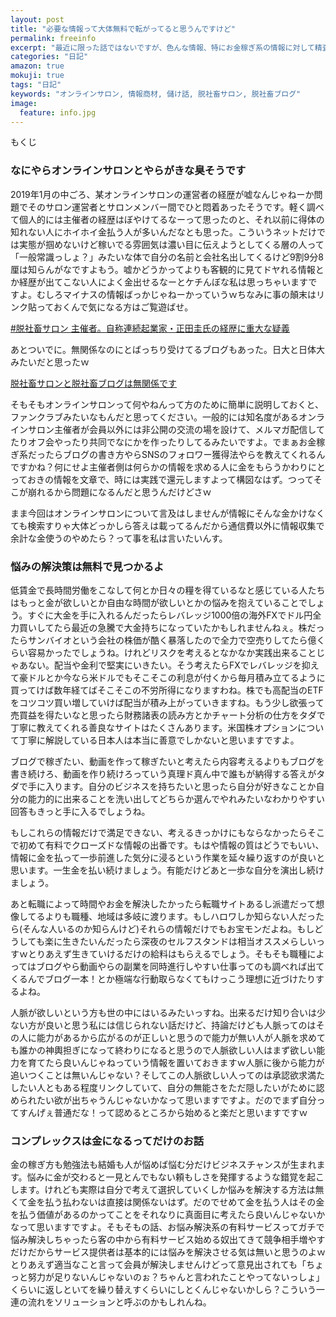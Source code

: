 ```yaml
---
layout: post
title: "必要な情報って大体無料で転がってると思うんですけど"
permalink: freeinfo
excerpt: "最近に限った話ではないですが、色んな情報、特にお金稼ぎ系の情報に対して精査もせずに金を払って何の解決にもなりませんでしたっていう話題が尽きません。そんなもので疲弊していくんだったらgoogle力を身につけた方が良いんじゃないってお話です。"
categories: "日記"
amazon: true
mokuji: true
tags: "日記"
keywords: "オンラインサロン, 情報商材, 儲け話, 脱社畜サロン, 脱社畜ブログ"
image:
  feature: info.jpg
---
```


<div id="mokuji"><span>もくじ</span></div>

### なにやらオンラインサロンとやらがきな臭そうです

2019年1月の中ごろ、某オンラインサロンの運営者の経歴が嘘なんじゃねーか問題でそのサロン運営者とサロンメンバー間でひと悶着あったそうです。軽く調べて個人的には主催者の経歴はぼやけてるなーって思ったのと、それ以前に得体の知れない人にホイホイ金払う人が多いんだなとも思った。こういうネットだけでは実態が掴めないけど稼いでる雰囲気は濃い目に伝えようとしてくる層の人って「一般常識っしょ？」みたいな体で自分の名前と会社名出してくるけど9割9分8厘は知らんがなですよもう。嘘かどうかってよりも客観的に見てドヤれる情報とか経歴が出てこない人によく金出せるなーとケチんぼな私は思っちゃいますですよ。むしろマイナスの情報ばっかじゃねーかっていうｗちなみに事の顛末はリンク貼っておくんで気になる方はご覧遊ばせ。

<a href="https://note.mu/eraitencho/n/nf5937598ba2e" target="_blank">#脱社畜サロン 主催者。自称連続起業家・正田圭氏の経歴に重大な疑義</a>

あとついでに。無関係なのにとばっちり受けてるブログもあった。日大と日体大みたいだと思ったｗ

<a href="http://dennou-kurage.hatenablog.com/entry/2019/01/12/160653" target="_blank">脱社畜サロンと脱社畜ブログは無関係です</a>

そもそもオンラインサロンって何やねんって方のために簡単に説明しておくと、ファンクラブみたいなもんだと思ってください。一般的には知名度があるオンラインサロン主催者が会員以外には非公開の交流の場を設けて、メルマガ配信してたりオフ会やったり共同でなにかを作ったりしてるみたいですよ。でまぁお金稼ぎ系だったらブログの書き方やらSNSのフォロワー獲得法やらを教えてくれるんですかね？何にせよ主催者側は何らかの情報を求める人に金をもらうかわりにとっておきの情報を文章で、時には実践で還元しますよって構図なはず。つってそこが崩れるから問題になるんだと思うんだけどさｗ

まま今回はオンラインサロンについて言及はしませんが情報にそんな金かけなくても検索すりゃ大体どっかしら答えは載ってるんだから通信費以外に情報収集で余計な金使うのやめたら？って事を私は言いたいんす。

### 悩みの解決策は無料で見つかるよ

低賃金で長時間労働をこなして何とか日々の糧を得ているなと感じている人たちはもっと金が欲しいとか自由な時間が欲しいとかの悩みを抱えていることでしょう。すぐに大金を手に入れるんだったらレバレッジ1000倍の海外FXでドル円全力買いしてたら最近の急騰で大金持ちになっていたかもしれませんねぇ。株だったらサンバイオという会社の株価が酷く暴落したので全力で空売りしてたら億くらい容易かったでしょうね。けれどリスクを考えるとなかなか実践出来ることじゃあない。配当や金利で堅実にいきたい。そう考えたらFXでレバレッジを抑えて豪ドルとか今なら米ドルでもそこそこの利息が付くから毎月積み立てるように買ってけば数年経てばそこそこの不労所得になりますわね。株でも高配当のETFをコツコツ買い増していけば配当が積み上がっていきますね。もう少し欲張って売買益を得たいなと思ったら財務諸表の読み方とかチャート分析の仕方をタダで丁寧に教えてくれる善良なサイトはたくさんあります。米国株オプションについて丁寧に解説している日本人は本当に善意でしかないと思いますですよ。

ブログで稼ぎたい、動画を作って稼ぎたいと考えたら内容考えるよりもブログを書き続けろ、動画を作り続けろっていう真理ド真ん中で誰もが納得する答えがタダで手に入ります。自分のビジネスを持ちたいと思ったら自分が好きなことか自分の能力的に出来ることを洗い出してどちらか選んでやれみたいなわかりやすい回答もきっと手に入るでしょうね。

もしこれらの情報だけで満足できない、考えるきっかけにもならなかったらそこで初めて有料でクローズドな情報の出番です。もはや情報の質はどうでもいい、情報に金を払って一歩前進した気分に浸るという作業を延々繰り返すのが良いと思います。一生金を払い続けましょう。有能だけどあと一歩な自分を演出し続けましょう。

あと転職によって時間やお金を解決したかったら転職サイトあるし派遣だって想像してるよりも職種、地域は多岐に渡ります。もしハロワしか知らない人だったら(そんな人いるのか知らんけど)それらの情報だけでもお宝モンだよね。もしどうしても楽に生きたいんだったら深夜のセルフスタンドは相当オススメらしいっすｗとりあえず生きていけるだけの給料はもらえるでしょう。そもそも職種によってはブログやら動画やらの副業を同時進行しやすい仕事ってのも調べれば出てくるんでブログ一本！とか極端な行動取らなくてもけっこう理想に近づけたりするよね。

人脈が欲しいという方も世の中にはいるみたいっすね。出来るだけ知り合いは少ない方が良いと思う私には信じられない話だけど、持論だけども人脈ってのはその人に能力があるから広がるのが正しいと思うので能力が無い人が人脈を求めても誰かの神輿担ぎになって終わりになると思うので人脈欲しい人はまず欲しい能力を育てたら良いんじゃねっていう情報を置いておきますｗ人脈に後から能力が追いつくことは無いんじゃない？そしてこの人脈欲しい人ってのは承認欲求満たしたい人ともある程度リンクしていて、自分の無能さをただ隠したいがために認められたい欲が出ちゃうんじゃないかなって思いますですよ。だのでまず自分ってすんげぇ普通だな！って認めるところから始めると楽だと思いますですｗ

### コンプレックスは金になるってだけのお話

金の稼ぎ方も勉強法も結婚も人が悩めば悩む分だけビジネスチャンスが生まれます。悩みに金が交わると一見とんでもない頼もしさを発揮するような錯覚を起こします。けれども実際は自分で考えて選択していくしか悩みを解決する方法は無くて金を払う払わないは直接は関係ないはず。だのでせめて金を払う人はその金を払う価値があるのかってことをそれなりに真面目に考えたら良いんじゃないかなって思いますですよ。そもそもの話、お悩み解決系の有料サービスってガチで悩み解決しちゃったら客の中から有料サービス始める奴出てきて競争相手増やすだけだからサービス提供者は基本的には悩みを解決させる気は無いと思うのよｗとりあえず適当なこと言って会員が解決しませんけどって意見出されても「ちょっと努力が足りないんじゃないのぉ？ちゃんと言われたことやってないっしょ」くらいに返しといてを繰り替えすくらいにしとくんじゃないかしら？こういう一連の流れをソリューションと呼ぶのかもしれんね。